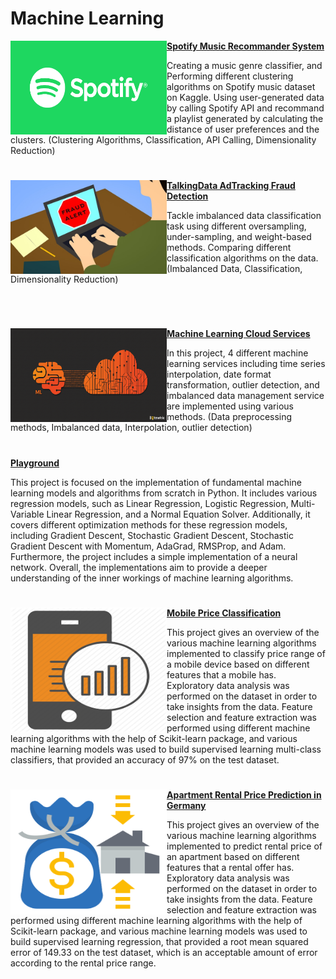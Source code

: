 # Machine Learning

 <img align="left" width="250" height="150" src="./Spotify Music Recommender/resources/spotify.png"> **[Spotify Music Recommander System](https://github.com/Abtinmy/data-science-portfolio/tree/main/Spotify%20Music%20Recommander)**

 Creating a music genre classifier, and Performing different clustering algorithms on Spotify music dataset on Kaggle. Using user-generated data by calling Spotify API and recommand a playlist generated by calculating the distance of user preferences and the clusters. (Clustering Algorithms, Classification, API Calling, Dimensionality Reduction)

 #

 <img align="left" width="250" height="150" src="TalkingData AdTracking Fraud Detection/images/fraud.jpg"> **[TalkingData AdTracking Fraud Detection](https://github.com/Abtinmy/data-science-portfolio/tree/main/TalkingData%20AdTracking%20Fraud%20Detection)**

 Tackle imbalanced data classification task using different oversampling, under-sampling, and weight-based methods. Comparing different classification algorithms on the data. (Imbalanced Data, Classification, Dimensionality Reduction)

 <br />
 
 #

 <img align="left" width="250" height="150" src="Machine Learning Cloud Services/images/icon.png"> **[Machine Learning Cloud Services](https://github.com/Abtinmy/data-science-portfolio/tree/main/Machine%20Learning%20Cloud%20Services)**

 In this project, 4 different machine learning services including time series interpolation, date format transformation, outlier detection, and imbalanced data management service are implemented using various methods. (Data preprocessing methods, Imbalanced data, Interpolation, outlier detection)

#

  **[Playground](./Playground/)**

 This project is focused on the implementation of fundamental machine learning models and algorithms from scratch in Python. It includes various regression models, such as Linear Regression, Logistic Regression, Multi-Variable Linear Regression, and a Normal Equation Solver. Additionally, it covers different optimization methods for these regression models, including Gradient Descent, Stochastic Gradient Descent, Stochastic Gradient Descent with Momentum, AdaGrad, RMSProp, and Adam. Furthermore, the project includes a simple implementation of a neural network. Overall, the implementations aim to provide a deeper understanding of the inner workings of machine learning algorithms.

#

 <img align="left" width="250" height="200" src="Mobile Price Classification/images/icon.png"> **[Mobile Price Classification](https://github.com/Abtinmy/data-science-portfolio/tree/main/Mobile%20Price%20Classification)**

 This project gives an overview of the various machine learning algorithms implemented to classify price range of a mobile device based on different features that a mobile has. Exploratory data analysis was performed on the dataset in order to take insights from the data. Feature selection and feature extraction was performed using different machine learning algorithms with the help of Scikit-learn package, and various machine learning models was used to build supervised learning multi-class classifiers, that provided an accuracy of 97% on the test dataset.

 #

 <img align="left" width="250" height="200" src="Apartment%20Rental Price Prediction in Germany/images/icon.png"> **[Apartment Rental Price Prediction in Germany](https://github.com/Abtinmy/data-science-portfolio/tree/main/Apartment%20Rental%20Price%20Prediction%20in%20Germany)**

 This project gives an overview of the various machine learning algorithms implemented to predict rental price of an apartment based on different features that a rental offer has. Exploratory data analysis was performed on the dataset in order to take insights from the data. Feature selection and feature extraction was performed using different machine learning algorithms with the help of Scikit-learn package, and various machine learning models was used to build supervised learning regression, that provided a root mean squared error of 149.33 on the test dataset, which is an acceptable amount of error according to the rental price range.
